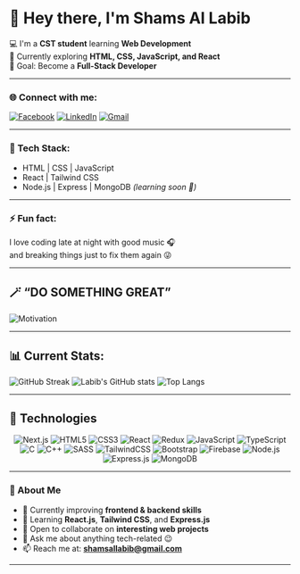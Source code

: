 # 👋 Hey there, I'm Shams Al Labib  

💻 I'm a **CST student** learning **Web Development**  
🚀 Currently exploring **HTML, CSS, JavaScript, and React**  
🎯 Goal: Become a **Full-Stack Developer**

---

### 🌐 Connect with me:
[![Facebook](https://img.shields.io/badge/Facebook-%231877F2.svg?style=for-the-badge&logo=facebook&logoColor=white)](https://www.facebook.com/shamsallabib)
[![LinkedIn](https://img.shields.io/badge/LinkedIn-%230077B5.svg?style=for-the-badge&logo=linkedin&logoColor=white)](https://www.linkedin.com/in/shams-al-labib-5475b1387/)
[![Gmail](https://img.shields.io/badge/Email-D14836?style=for-the-badge&logo=gmail&logoColor=white)](mailto:shamsallabib@gmail.com)

---

### 🧠 Tech Stack:
- HTML | CSS | JavaScript  
- React | Tailwind CSS  
- Node.js | Express | MongoDB *(learning soon 👀)*

---

### ⚡ Fun fact:
I love coding late at night with good music 🎧  
and breaking things just to fix them again 😜  

---

## 🪄 “DO SOMETHING GREAT”
![Motivation](https://images.unsplash.com/photo-1507842217343-583bb7270b66?auto=format&fit=crop&w=1000&q=80)

---

## 📊 Current Stats:
![GitHub Streak](https://streak-stats.demolab.com?user=shams-labib&theme=radical&hide_border=true&border_radius=8)
![Labib's GitHub stats](https://github-readme-stats.vercel.app/api?username=shams-labib&show_icons=true&theme=radical&hide_border=true)
![Top Langs](https://github-readme-stats.vercel.app/api/top-langs/?username=shams-labib&layout=compact&theme=radical&hide_border=true)

---

## 🧰 Technologies
<div align="center">

![Next.js](https://img.shields.io/badge/Next.js-000000?style=for-the-badge&logo=nextdotjs&logoColor=white)
![HTML5](https://img.shields.io/badge/HTML5-E34F26?style=for-the-badge&logo=html5&logoColor=white)
![CSS3](https://img.shields.io/badge/CSS3-1572B6?style=for-the-badge&logo=css3&logoColor=white)
![React](https://img.shields.io/badge/React-20232A?style=for-the-badge&logo=react&logoColor=61DAFB)
![Redux](https://img.shields.io/badge/Redux-593D88?style=for-the-badge&logo=redux&logoColor=white)
![JavaScript](https://img.shields.io/badge/JavaScript-F7DF1E?style=for-the-badge&logo=javascript&logoColor=black)
![TypeScript](https://img.shields.io/badge/TypeScript-007ACC?style=for-the-badge&logo=typescript&logoColor=white)
![C](https://img.shields.io/badge/C-00599C?style=for-the-badge&logo=c&logoColor=white)
![C++](https://img.shields.io/badge/C++-00599C?style=for-the-badge&logo=cplusplus&logoColor=white)
![SASS](https://img.shields.io/badge/SASS-CC6699?style=for-the-badge&logo=sass&logoColor=white)
![TailwindCSS](https://img.shields.io/badge/Tailwind_CSS-06B6D4?style=for-the-badge&logo=tailwindcss&logoColor=white)
![Bootstrap](https://img.shields.io/badge/Bootstrap-7952B3?style=for-the-badge&logo=bootstrap&logoColor=white)
![Firebase](https://img.shields.io/badge/Firebase-FFCA28?style=for-the-badge&logo=firebase&logoColor=black)
![Node.js](https://img.shields.io/badge/Node.js-339933?style=for-the-badge&logo=nodedotjs&logoColor=white)
![Express.js](https://img.shields.io/badge/Express.js-000000?style=for-the-badge&logo=express&logoColor=white)
![MongoDB](https://img.shields.io/badge/MongoDB-47A248?style=for-the-badge&logo=mongodb&logoColor=white)

</div>

---

### 🧩 About Me
- 🔭 Currently improving **frontend & backend skills**  
- 🌱 Learning **React.js**, **Tailwind CSS**, and **Express.js**  
- 👯 Open to collaborate on **interesting web projects**  
- 💬 Ask me about anything tech-related 😉  
- 📫 Reach me at: **shamsallabib@gmail.com**

---

<!--
**shams-labib/shams-labib** is a ✨ special ✨ repository because its `README.md` (this file) appears on your GitHub profile.
-->
